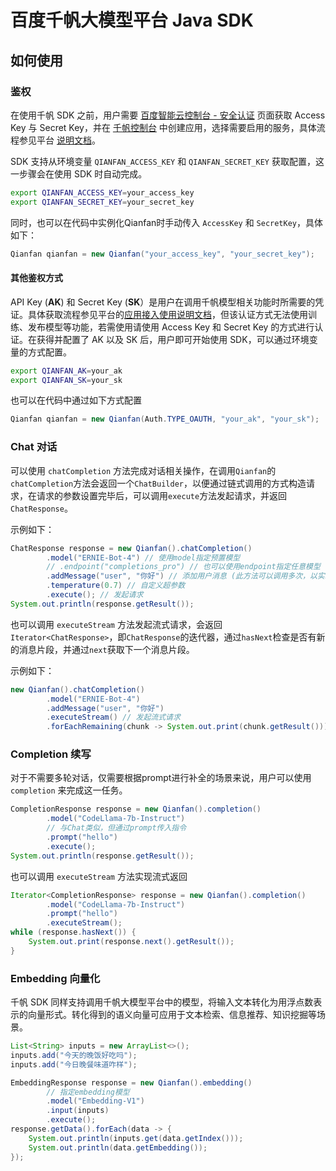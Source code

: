 # 百度千帆大模型平台 Java SDK

## 如何使用

### 鉴权

在使用千帆 SDK 之前，用户需要 [百度智能云控制台 - 安全认证](https://console.bce.baidu.com/iam/#/iam/accesslist) 页面获取 Access Key 与 Secret Key，并在 [千帆控制台](https://console.bce.baidu.com/qianfan/ais/console/applicationConsole/application) 中创建应用，选择需要启用的服务，具体流程参见平台 [说明文档](https://cloud.baidu.com/doc/Reference/s/9jwvz2egb)。

SDK 支持从环境变量 `QIANFAN_ACCESS_KEY` 和 `QIANFAN_SECRET_KEY` 获取配置，这一步骤会在使用 SDK 时自动完成。

```bash
export QIANFAN_ACCESS_KEY=your_access_key
export QIANFAN_SECRET_KEY=your_secret_key
```

同时，也可以在代码中实例化Qianfan时手动传入 `AccessKey` 和 `SecretKey`，具体如下：

```java
Qianfan qianfan = new Qianfan("your_access_key", "your_secret_key");
```

#### 其他鉴权方式

API Key (**AK**) 和 Secret Key (**SK**）是用户在调用千帆模型相关功能时所需要的凭证。具体获取流程参见平台的[应用接入使用说明文档](https://cloud.baidu.com/doc/WENXINWORKSHOP/s/Slkkydake)，但该认证方式无法使用训练、发布模型等功能，若需使用请使用 Access Key 和 Secret Key 的方式进行认证。在获得并配置了 AK 以及 SK 后，用户即可开始使用 SDK，可以通过环境变量的方式配置。

```bash
export QIANFAN_AK=your_ak
export QIANFAN_SK=your_sk
```

也可以在代码中通过如下方式配置

```java
Qianfan qianfan = new Qianfan(Auth.TYPE_OAUTH, "your_ak", "your_sk");
```

### Chat 对话

可以使用 `chatCompletion` 方法完成对话相关操作，在调用`Qianfan`的`chatCompletion`方法会返回一个`ChatBuilder`，以便通过链式调用的方式构造请求，在请求的参数设置完毕后，可以调用`execute`方法发起请求，并返回`ChatResponse`。

示例如下：

```java
ChatResponse response = new Qianfan().chatCompletion()
        .model("ERNIE-Bot-4") // 使用model指定预置模型
        // .endpoint("completions_pro") // 也可以使用endpoint指定任意模型 (二选一)
        .addMessage("user", "你好") // 添加用户消息 (此方法可以调用多次，以实现多轮对话的消息传递)
        .temperature(0.7) // 自定义超参数
        .execute(); // 发起请求
System.out.println(response.getResult());
```

也可以调用 `executeStream` 方法发起流式请求，会返回`Iterator<ChatResponse>`，即`ChatResponse`的迭代器，通过`hasNext`检查是否有新的消息片段，并通过`next`获取下一个消息片段。

示例如下：

```java
new Qianfan().chatCompletion()
        .model("ERNIE-Bot-4")
        .addMessage("user", "你好")
        .executeStream() // 发起流式请求
        .forEachRemaining(chunk -> System.out.print(chunk.getResult())); // 流式迭代，并打印消息
```

### Completion 续写

对于不需要多轮对话，仅需要根据prompt进行补全的场景来说，用户可以使用 `completion` 来完成这一任务。

```java
CompletionResponse response = new Qianfan().completion()
        .model("CodeLlama-7b-Instruct")
        // 与Chat类似，但通过prompt传入指令
        .prompt("hello")
        .execute();
System.out.println(response.getResult());
```

也可以调用 `executeStream` 方法实现流式返回

```java
Iterator<CompletionResponse> response = new Qianfan().completion()
        .model("CodeLlama-7b-Instruct")
        .prompt("hello")
        .executeStream();
while (response.hasNext()) {
    System.out.print(response.next().getResult());
}
```

### Embedding 向量化

千帆 SDK 同样支持调用千帆大模型平台中的模型，将输入文本转化为用浮点数表示的向量形式。转化得到的语义向量可应用于文本检索、信息推荐、知识挖掘等场景。

```java
List<String> inputs = new ArrayList<>();
inputs.add("今天的晚饭好吃吗");
inputs.add("今日晚餐味道咋样");

EmbeddingResponse response = new Qianfan().embedding()
        // 指定embedding模型
        .model("Embedding-V1")
        .input(inputs)
        .execute();
response.getData().forEach(data -> {
    System.out.println(inputs.get(data.getIndex()));
    System.out.println(data.getEmbedding());
});
```